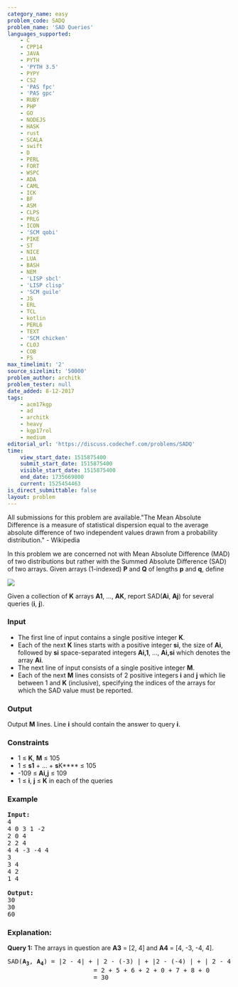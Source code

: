 ```yaml
---
category_name: easy
problem_code: SADQ
problem_name: 'SAD Queries'
languages_supported:
    - C
    - CPP14
    - JAVA
    - PYTH
    - 'PYTH 3.5'
    - PYPY
    - CS2
    - 'PAS fpc'
    - 'PAS gpc'
    - RUBY
    - PHP
    - GO
    - NODEJS
    - HASK
    - rust
    - SCALA
    - swift
    - D
    - PERL
    - FORT
    - WSPC
    - ADA
    - CAML
    - ICK
    - BF
    - ASM
    - CLPS
    - PRLG
    - ICON
    - 'SCM qobi'
    - PIKE
    - ST
    - NICE
    - LUA
    - BASH
    - NEM
    - 'LISP sbcl'
    - 'LISP clisp'
    - 'SCM guile'
    - JS
    - ERL
    - TCL
    - kotlin
    - PERL6
    - TEXT
    - 'SCM chicken'
    - CLOJ
    - COB
    - FS
max_timelimit: '2'
source_sizelimit: '50000'
problem_author: architk
problem_tester: null
date_added: 8-12-2017
tags:
    - acm17kgp
    - ad
    - architk
    - heavy
    - kgp17rol
    - medium
editorial_url: 'https://discuss.codechef.com/problems/SADQ'
time:
    view_start_date: 1515875400
    submit_start_date: 1515875400
    visible_start_date: 1515875400
    end_date: 1735669800
    current: 1525454463
is_direct_submittable: false
layout: problem
---
```

All submissions for this problem are available."The Mean Absolute Difference is a measure of statistical dispersion equal to the average absolute difference of two independent values drawn from a probability distribution." - Wikipedia

 In this problem we are concerned not with Mean Absolute Difference (MAD) of two distributions but rather with the Summed Absolute Difference (SAD) of two arrays. Given arrays (1-indexed) **P** and **Q** of lengths **p** and **q**, define

![](https://codechef_shared.s3.amazonaws.com/download/upload/ACM17KGP/SADQ.png)

 Given a collection of **K** arrays **A1**, ..., **AK**, report SAD(**Ai**, **Aj**) for several queries (**i**, **j**).

### Input

- The first line of input contains a single positive integer **K**.
- Each of the next **K** lines starts with a positive integer **si**, the size of **Ai**, followed by **si** space-separated integers **Ai,1**, ..., **Ai,si** which denotes the array **Ai**.
- The next line of input consists of a single positive integer **M**.
- Each of the next **M** lines consists of 2 positive integers **i** and **j** which lie between 1 and **K** (inclusive), specifying the indices of the arrays for which the SAD value must be reported.

### Output

Output **M** lines. Line **i** should contain the answer to query **i**.

### Constraints

- 1 ≤ **K**, **M** ≤ 105
- 1 ≤ **s1** + ... + **s**K**** ≤ 105
- -109 ≤ **Ai,j** ≤ 109
- 1 ≤ **i**, **j** ≤ **K** in each of the queries

### Example

<pre><b>Input:</b>
4
4 0 3 1 -2 
2 0 4 
2 2 4 
4 4 -3 -4 4 
3
3 4
4 2
1 4

<b>Output:</b>
30
30
60
</pre>
### Explanation:

**Query 1:** The arrays in question are **A3** = \[2, 4\] and **A4** = \[4, -3, -4, 4\].

<pre>
SAD(<b>A<sub>3</sub></b>, <b>A<sub>4</sub></b>) = |2 - 4| + | 2 - (-3) | + |2 - (-4) | + | 2 - 4 | + | 4 - 4 | + | 4 - (-3) | + | 4 - (-4) | + | 4 - 4 | 
                       = 2 + 5 + 6 + 2 + 0 + 7 + 8 + 0 
                       = 30
</pre>